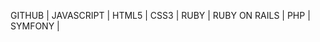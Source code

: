 GITHUB | 
JAVASCRIPT | 
HTML5 | 
CSS3 | 
RUBY | 
RUBY ON RAILS | 
PHP | 
SYMFONY | 














































